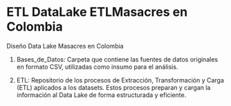 # ETL DataLake ETLMasacres en Colombia

Diseño Data Lake Masacres en Colombia

1. Bases_de_Datos: Carpeta que contiene las fuentes de datos originales en formato CSV, utilizadas como insumo para el análisis.

2. ETL: Repositorio de los procesos de Extracción, Transformación y Carga (ETL) aplicados a los datasets. Estos procesos preparan y cargan la información al Data Lake de forma estructurada y eficiente.
